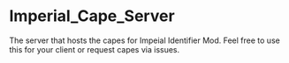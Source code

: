 # Imperial_Cape_Server
The server that hosts the capes for Impeial Identifier Mod. Feel free to use this for your client or request capes via issues.
